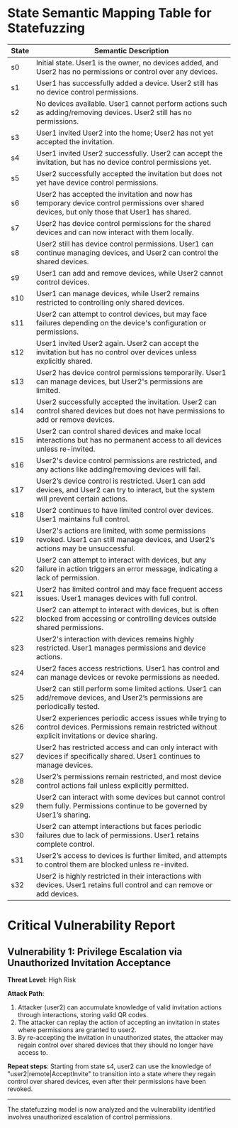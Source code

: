 # State Semantic Mapping Table for Statefuzzing

| State | Semantic Description |
|-------|----------------------|
| s0    | Initial state. User1 is the owner, no devices added, and User2 has no permissions or control over any devices. |
| s1    | User1 has successfully added a device. User2 still has no device control permissions. |
| s2    | No devices available. User1 cannot perform actions such as adding/removing devices. User2 still has no permissions. |
| s3    | User1 invited User2 into the home; User2 has not yet accepted the invitation. |
| s4    | User1 invited User2 successfully. User2 can accept the invitation, but has no device control permissions yet. |
| s5    | User2 successfully accepted the invitation but does not yet have device control permissions. |
| s6    | User2 has accepted the invitation and now has temporary device control permissions over shared devices, but only those that User1 has shared. |
| s7    | User2 has device control permissions for the shared devices and can now interact with them locally. |
| s8    | User2 still has device control permissions. User1 can continue managing devices, and User2 can control the shared devices. |
| s9    | User1 can add and remove devices, while User2 cannot control devices. |
| s10   | User1 can manage devices, while User2 remains restricted to controlling only shared devices. |
| s11   | User2 can attempt to control devices, but may face failures depending on the device's configuration or permissions. |
| s12   | User1 invited User2 again. User2 can accept the invitation but has no control over devices unless explicitly shared. |
| s13   | User2 has device control permissions temporarily. User1 can manage devices, but User2's permissions are limited. |
| s14   | User2 successfully accepted the invitation. User2 can control shared devices but does not have permissions to add or remove devices. |
| s15   | User2 can control shared devices and make local interactions but has no permanent access to all devices unless re-invited. |
| s16   | User2's device control permissions are restricted, and any actions like adding/removing devices will fail. |
| s17   | User2’s device control is restricted. User1 can add devices, and User2 can try to interact, but the system will prevent certain actions. |
| s18   | User2 continues to have limited control over devices. User1 maintains full control. |
| s19   | User2's actions are limited, with some permissions revoked. User1 can still manage devices, and User2’s actions may be unsuccessful. |
| s20   | User2 can attempt to interact with devices, but any failure in action triggers an error message, indicating a lack of permission. |
| s21   | User2 has limited control and may face frequent access issues. User1 manages devices with full control. |
| s22   | User2 can attempt to interact with devices, but is often blocked from accessing or controlling devices outside shared permissions. |
| s23   | User2's interaction with devices remains highly restricted. User1 manages permissions and device actions. |
| s24   | User2 faces access restrictions. User1 has control and can manage devices or revoke permissions as needed. |
| s25   | User2 can still perform some limited actions. User1 can add/remove devices, and User2’s permissions are periodically tested. |
| s26   | User2 experiences periodic access issues while trying to control devices. Permissions remain restricted without explicit invitations or device sharing. |
| s27   | User2 has restricted access and can only interact with devices if specifically shared. User1 continues to manage devices. |
| s28   | User2’s permissions remain restricted, and most device control actions fail unless explicitly permitted. |
| s29   | User2 can interact with some devices but cannot control them fully. Permissions continue to be governed by User1’s sharing. |
| s30   | User2 can attempt interactions but faces periodic failures due to lack of permissions. User1 retains complete control. |
| s31   | User2’s access to devices is further limited, and attempts to control them are blocked unless re-invited. |
| s32   | User2 is highly restricted in their interactions with devices. User1 retains full control and can remove or add devices. |

# Critical Vulnerability Report

## Vulnerability 1: Privilege Escalation via Unauthorized Invitation Acceptance
**Threat Level**: High Risk

**Attack Path**:
1. Attacker (user2) can accumulate knowledge of valid invitation actions through interactions, storing valid QR codes.
2. The attacker can replay the action of accepting an invitation in states where permissions are granted to user2.
3. By re-accepting the invitation in unauthorized states, the attacker may regain control over shared devices that they should no longer have access to.

**Repeat steps**:
Starting from state s4, user2 can use the knowledge of "user2|remote|AcceptInvite" to transition into a state where they regain control over shared devices, even after their permissions have been revoked.

---

The statefuzzing model is now analyzed and the vulnerability identified involves unauthorized escalation of control permissions.